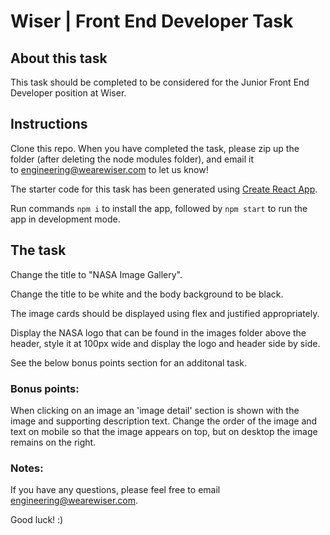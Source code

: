 # Wiser | Front End Developer Task

## About this task

This task should be completed to be considered for the Junior Front End Developer position at Wiser.

## Instructions

Clone this repo. When you have completed the task, please zip up the folder (after deleting the node modules folder), and email it to <engineering@wearewiser.com> to let us know! 

The starter code for this task has been generated using [Create React App](https://github.com/facebook/create-react-app).

Run commands `npm i` to install the app, followed by `npm start` to run the app in development mode.

## The task

Change the title to "NASA Image Gallery".

Change the title to be white and the body background to be black.

The image cards should be displayed using flex and justified appropriately.

Display the NASA logo that can be found in the images folder above the header, style it at 100px wide and display the logo and header side by side.

See the below bonus points section for an additonal task.

### Bonus points:

When clicking on an image an 'image detail' section is shown with the image and supporting description text. Change the order of the image and text on mobile so that the image appears on top, but on desktop the image remains on the right.

### Notes:

If you have any questions, please feel free to email 
<engineering@wearewiser.com>.

Good luck! :)

